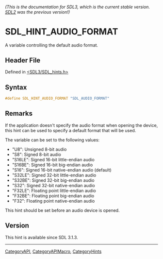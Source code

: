 ###### (This is the documentation for SDL3, which is the current stable version. [SDL2](https://wiki.libsdl.org/SDL2/) was the previous version!)
# SDL_HINT_AUDIO_FORMAT

A variable controlling the default audio format.

## Header File

Defined in [<SDL3/SDL_hints.h>](https://github.com/libsdl-org/SDL/blob/main/include/SDL3/SDL_hints.h)

## Syntax

```c
#define SDL_HINT_AUDIO_FORMAT "SDL_AUDIO_FORMAT"
```

## Remarks

If the application doesn't specify the audio format when opening the
device, this hint can be used to specify a default format that will be
used.

The variable can be set to the following values:

- "U8": Unsigned 8-bit audio
- "S8": Signed 8-bit audio
- "S16LE": Signed 16-bit little-endian audio
- "S16BE": Signed 16-bit big-endian audio
- "S16": Signed 16-bit native-endian audio (default)
- "S32LE": Signed 32-bit little-endian audio
- "S32BE": Signed 32-bit big-endian audio
- "S32": Signed 32-bit native-endian audio
- "F32LE": Floating point little-endian audio
- "F32BE": Floating point big-endian audio
- "F32": Floating point native-endian audio

This hint should be set before an audio device is opened.

## Version

This hint is available since SDL 3.1.3.

----
[CategoryAPI](CategoryAPI), [CategoryAPIMacro](CategoryAPIMacro), [CategoryHints](CategoryHints)


